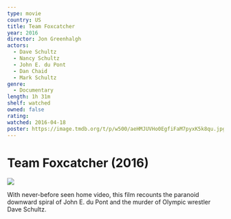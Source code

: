```yaml
---
type: movie
country: US
title: Team Foxcatcher
year: 2016
director: Jon Greenhalgh
actors:
  - Dave Schultz
  - Nancy Schultz
  - John E. du Pont
  - Dan Chaid
  - Mark Schultz
genre:
  - Documentary
length: 1h 31m
shelf: watched
owned: false
rating:
watched: 2016-04-18
poster: https://image.tmdb.org/t/p/w500/aeHMJUVHo0EgfiFaM7pyxK5k8qu.jpg
---
```


# Team Foxcatcher (2016)

![](https://image.tmdb.org/t/p/w500/aeHMJUVHo0EgfiFaM7pyxK5k8qu.jpg)

With never-before seen home video, this film recounts the paranoid downward spiral of John E. du Pont and the murder of Olympic wrestler Dave Schultz.